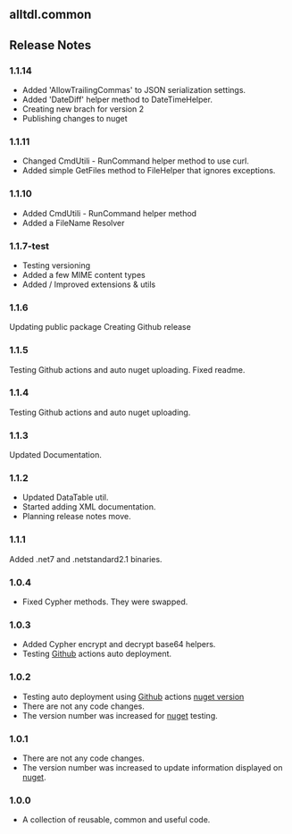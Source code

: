 ## alltdl.common

## Release Notes

### 1.1.14

- Added 'AllowTrailingCommas' to JSON serialization settings.
- Added 'DateDiff' helper method to DateTimeHelper.
- Creating new brach for version 2
- Publishing changes to nuget

### 1.1.11

- Changed CmdUtili - RunCommand helper method to use curl.
- Added simple GetFiles method to FileHelper that ignores exceptions.

### 1.1.10

- Added CmdUtili - RunCommand helper method
- Added a FileName Resolver

### 1.1.7-test

- Testing versioning
- Added a few MIME content types
- Added / Improved extensions & utils

### 1.1.6

Updating public package
Creating Github release

### 1.1.5

Testing Github actions and auto nuget uploading.
Fixed readme.

### 1.1.4

Testing Github actions and auto nuget uploading. 

### 1.1.3

Updated Documentation.

### 1.1.2

- Updated DataTable util.
- Started adding XML documentation.
- Planning release notes move.

### 1.1.1

Added .net7 and .netstandard2.1 binaries.

### 1.0.4

- Fixed Cypher methods. They were swapped.

### 1.0.3

- Added Cypher encrypt and decrypt base64 helpers.
- Testing [Github] actions auto deployment.

### 1.0.2

- Testing auto deployment using [Github] actions [nuget version]
- There are not any code changes.
- The version number was increased for [nuget] testing.

### 1.0.1

- There are not any code changes.
- The version number was increased to update information displayed on [nuget].

### 1.0.0

- A collection of reusable, common and useful code.

[nuget]: <https://www.nuget.org/packages/alltdl.common/> "Nuget.org"
[nuget version]: <https://www.nuget.org/packages/alltdl.common/#versions-body-tab> "nuget.org Version"
[github]: <https://github.com/Lewis-Fam/alltdl.common> "Public Repository"